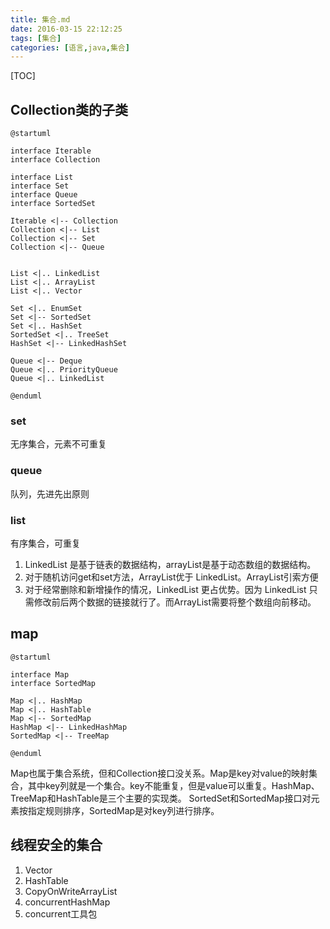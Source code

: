 ```yaml
---
title: 集合.md
date: 2016-03-15 22:12:25
tags: [集合]
categories: [语言,java,集合]
---
```


[TOC]

<!--more-->


## Collection类的子类

```puml
@startuml

interface Iterable
interface Collection

interface List
interface Set
interface Queue
interface SortedSet

Iterable <|-- Collection
Collection <|-- List
Collection <|-- Set
Collection <|-- Queue


List <|.. LinkedList
List <|.. ArrayList
List <|.. Vector

Set <|.. EnumSet
Set <|-- SortedSet
Set <|.. HashSet
SortedSet <|.. TreeSet
HashSet <|-- LinkedHashSet

Queue <|-- Deque
Queue <|.. PriorityQueue
Queue <|.. LinkedList

@enduml
```

### set
无序集合，元素不可重复

### queue
队列，先进先出原则

### list
有序集合，可重复

1. LinkedList 是基于链表的数据结构，arrayList是基于动态数组的数据结构。
2. 对于随机访问get和set方法，ArrayList优于 LinkedList。ArrayList引索方便
3. 对于经常删除和新增操作的情况，LinkedList 更占优势。因为 LinkedList 只需修改前后两个数据的链接就行了。而ArrayList需要将整个数组向前移动。

## map 

```puml
@startuml

interface Map
interface SortedMap

Map <|.. HashMap
Map <|.. HashTable
Map <|-- SortedMap
HashMap <|-- LinkedHashMap
SortedMap <|-- TreeMap

@enduml
```

Map也属于集合系统，但和Collection接口没关系。Map是key对value的映射集合，其中key列就是一个集合。key不能重复，但是value可以重复。HashMap、TreeMap和HashTable是三个主要的实现类。
SortedSet和SortedMap接口对元素按指定规则排序，SortedMap是对key列进行排序。





## 线程安全的集合

1. Vector
2. HashTable
3. CopyOnWriteArrayList
4. concurrentHashMap
4. concurrent工具包




